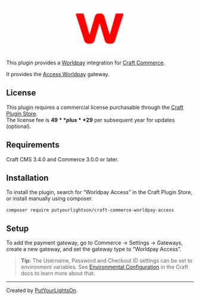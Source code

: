 <p align="center"><img width="130" src="https://raw.githubusercontent.com/putyourlightson/craft-commerce-worldpay-access/v1/src/icon.svg"></p>

This plugin provides a [Worldpay](https://www.worldpay.com/) integration for [Craft Commerce](https://craftcms.com/commerce).

It provides the [Access Worldpay](https://developer.worldpay.com/docs/access-worldpay) gateway.

## License

This plugin requires a commercial license purchasable through the [Craft Plugin Store](https://plugins.craftcms.com/worldpay-access).  
The license fee is **$49** plus **$29** per subsequent year for updates (optional).

## Requirements

Craft CMS 3.4.0 and Commerce 3.0.0 or later.

## Installation

To install the plugin, search for “Worldpay Access” in the Craft Plugin Store, or install manually using composer.

```
composer require putyourlightson/craft-commerce-worldpay-access
```

## Setup

To add the payment gateway, go to Commerce → Settings → Gateways, create a new gateway, and set the gateway type to “Worldpay Access”.

> **Tip:** The Username, Password and Checkout ID settings can be set to environment variables. See [Environmental Configuration](https://docs.craftcms.com/v3/config/environments.html) in the Craft docs to learn more about that.

---

Created by [PutYourLightsOn](https://putyourlightson.com/).
